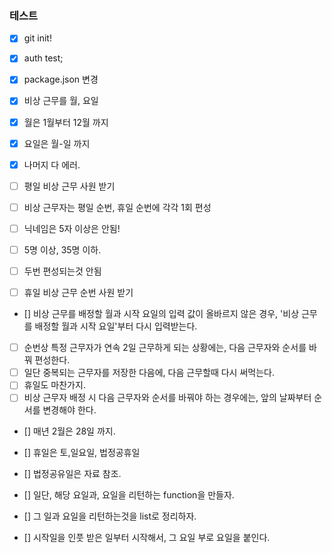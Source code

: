 ### 테스트

- [x] git init!
- [x] auth test;
- [x] package.json 변경

- [x] 비상 근무를 월, 요일
- [x] 월은 1월부터 12월 까지
- [x] 요일은 월-일 까지
- [x] 나머지 다 에러.

- [ ] 평일 비상 근무 사원 받기
- [ ] 비상 근무자는 평일 순번, 휴일 순번에 각각 1회 편성
- [ ] 닉네임은 5자 이상은 안됨!
- [ ] 5명 이상, 35명 이하.
- [ ] 두번 편성되는것 안됨
- [ ] 휴일 비상 근무 순번 사원 받기

- [] 비상 근무를 배정할 월과 시작 요일의 입력 값이 올바르지 않은 경우, '비상 근무를 배정할 월과 시작 요일'부터 다시 입력받는다.

- [ ] 순번상 특정 근무자가 연속 2일 근무하게 되는 상황에는, 다음 근무자와 순서를 바꿔 편성한다.
- [ ] 일단 중복되는 근무자를 저장한 다음에, 다음 근무할때 다시 써먹는다.
- [ ] 휴일도 마찬가지.
- [ ] 비상 근무자 배정 시 다음 근무자와 순서를 바꿔야 하는 경우에는, 앞의 날짜부터 순서를 변경해야 한다.

- [] 매년 2월은 28일 까지.
- [] 휴일은 토,일요일, 법정공휴일
- [] 법정공유일은 자료 참조.

- [] 일단, 해당 요일과, 요일을 리턴하는 function을 만들자.
- [] 그 일과 요일을 리턴하는것을 list로 정리하자.
- [] 시작일을 인풋 받은 일부터 시작해서, 그 요일 부로 요일을 붙인다.
